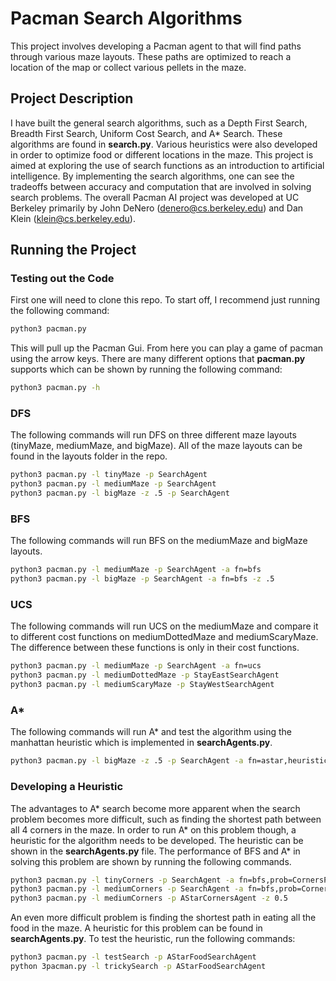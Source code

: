 # Pacman Search Algorithms

This project involves developing a Pacman agent to that will find paths through various maze layouts. These paths are optimized to reach a location of the map or collect various pellets in the maze. 



## Project Description 

I have built the general search algorithms, such as a Depth First Search, Breadth First Search, Uniform Cost Search, and A* Search. These algorithms are found in **search.py**. Various heuristics were also developed in order to optimize food or different locations in the maze. This project is aimed at exploring the use of search functions as an introduction to artificial intelligence. By implementing the search algorithms, one can see the tradeoffs between accuracy and computation that are involved in solving search problems. The overall Pacman AI project was developed at UC Berkeley primarily by John DeNero (denero@cs.berkeley.edu) and Dan Klein (klein@cs.berkeley.edu).

## Running the Project

### Testing out the Code

First one will need to clone this repo. To start off, I recommend just running the following command: 

```bash
python3 pacman.py
```
This will pull up the Pacman Gui. From here you can play a game of pacman using the arrow keys. There are many different options that **pacman.py** supports which can be shown by running the following command: 

```bash
python3 pacman.py -h
```

### DFS

The following commands will run DFS on three different maze layouts (tinyMaze, mediumMaze, and bigMaze). All of the maze layouts can be found in the layouts folder in the repo. 

```bash
python3 pacman.py -l tinyMaze -p SearchAgent
python3 pacman.py -l mediumMaze -p SearchAgent
python3 pacman.py -l bigMaze -z .5 -p SearchAgent
```

### BFS

The following commands will run BFS on the mediumMaze and bigMaze layouts. 

```bash
python3 pacman.py -l mediumMaze -p SearchAgent -a fn=bfs
python3 pacman.py -l bigMaze -p SearchAgent -a fn=bfs -z .5
```

### UCS

The following commands will run UCS on the mediumMaze and compare it to different cost functions on mediumDottedMaze and mediumScaryMaze. The difference between these functions is only in their cost functions. 

```bash
python3 pacman.py -l mediumMaze -p SearchAgent -a fn=ucs
python3 pacman.py -l mediumDottedMaze -p StayEastSearchAgent
python3 pacman.py -l mediumScaryMaze -p StayWestSearchAgent
```

### A*
The following commands will run A* and test the algorithm using the manhattan heuristic which is implemented in **searchAgents.py**. 

```bash
python3 pacman.py -l bigMaze -z .5 -p SearchAgent -a fn=astar,heuristic=manhattanHeuristic
```

### Developing a Heuristic

The advantages to A* search become more apparent when the search problem becomes more difficult, such as finding the shortest path between all 4 corners in the maze.  In order to run A* on this problem though, a heuristic for the algorithm needs to be developed. The heuristic can be shown in the **searchAgents.py** file. The performance of BFS and A* in solving this problem are shown by running the following commands.

```bash
python3 pacman.py -l tinyCorners -p SearchAgent -a fn=bfs,prob=CornersProblem
python3 pacman.py -l mediumCorners -p SearchAgent -a fn=bfs,prob=CornersProblem
python3 pacman.py -l mediumCorners -p AStarCornersAgent -z 0.5
```

An even more difficult problem is finding the shortest path in eating all the food in the maze. A heuristic for this problem can be found in **searchAgents.py**. To test the heuristic, run the following commands: 

```bash
python3 pacman.py -l testSearch -p AStarFoodSearchAgent
python 3pacman.py -l trickySearch -p AStarFoodSearchAgent
```
